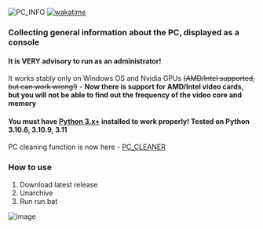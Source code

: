 ![PC_INFO](https://user-images.githubusercontent.com/104412752/236770015-220265be-44e3-491d-bb38-fc1beeb224c0.png)
[![wakatime](https://wakatime.com/badge/github/ShamHyper/PC_INFO.svg)](https://wakatime.com/badge/github/ShamHyper/PC_INFO)

### Collecting general information about the PC, displayed as a console
#### It is **VERY advisory** to run as an administrator!
It works stably only on Windows OS and Nvidia GPUs ~~(AMD/Intel supported, but can work wrong!)~~ - __Now there is support for AMD/Intel video cards, but you will not be able to find out the frequency of the video core and memory__
#### You must have [Python 3.x+](https://www.python.org/downloads/) installed to work properly! Tested on Python 3.10.6, 3.10.9, 3.11
PC cleaning function is now here - [PC_CLEANER](https://github.com/ShamHyper/PC_CLEANER)
### How to use
1. Download latest release
2. Unarchive
3. Run run.bat

![image](https://github.com/ShamHyper/PC_INFO/assets/104412752/ec7b4ae4-4671-4928-81a1-545270f03b0d)

